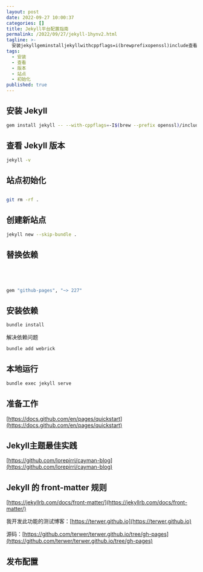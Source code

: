 ```yaml
---
layout: post
date: 2022-09-27 10:00:37
categories: []
title: Jekyll平台配置指南
permalink: /2022/09/27/jekyll-1hynv2.html
tagline: >-
  安装jekyllgeminstalljekyllwithcppflags=i(brewprefixopenssl)include查看jekyll版本jekyllv站点初始化#gitcheckoutorphanghpagesgitrmrf创建新站点jekyllnewskipbundle替换依赖#注释掉#gem#添加gem安装依赖bundleinstall解决依赖问题bundleaddwebrick本地运行bundleexecjekyllserve准备工作https_docsgithubcomenpagesq
tags:
  - 安装
  - 查看
  - 版本
  - 站点
  - 初始化
published: true
---
```




## 安装 Jekyll

```bash
gem install jekyll -- --with-cppflags=-I$(brew --prefix openssl)/include
```

## 查看 Jekyll 版本

```bash
jekyll -v
```

## 站点初始化

```bash

git rm -rf .
```

## 创建新站点

```bash
jekyll new --skip-bundle .
```

## 替换依赖

```bash




gem "github-pages", "~> 227"
```

## 安装依赖

```bash
bundle install
```

解决依赖问题

```bash
bundle add webrick
```

## 本地运行

```bash
bundle exec jekyll serve
```

## 准备工作

[https://docs.github.com/en/pages/quickstart](https://docs.github.com/en/pages/quickstart)

## Jekyll主题最佳实践

[https://github.com/lorepirri/cayman-blog](https://github.com/lorepirri/cayman-blog)

## Jekyll 的 front-matter 规则

[https://jekyllrb.com/docs/front-matter/](https://jekyllrb.com/docs/front-matter/)

我开发此功能的测试博客：[https://terwer.github.io](https://terwer.github.io)

源码：[https://github.com/terwer/terwer.github.io/tree/gh-pages](https://github.com/terwer/terwer.github.io/tree/gh-pages)

## 发布配置

‍
